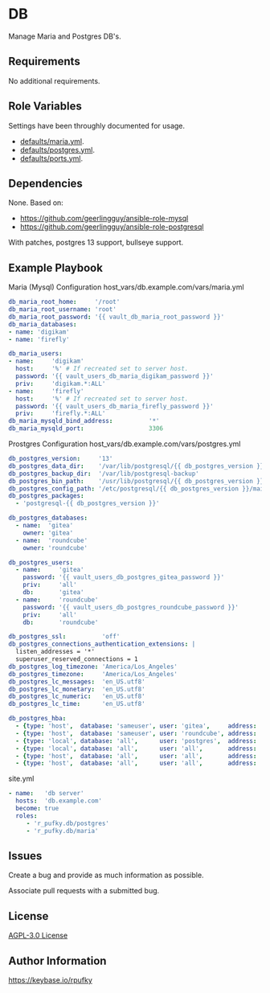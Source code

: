 # DB
Manage Maria and Postgres DB's.

## Requirements
No additional requirements.

## Role Variables
Settings have been throughly documented for usage.

* [defaults/maria.yml](https://github.com/r-pufky/ansible_db/blob/main/defaults/main/maria.yml).
* [defaults/postgres.yml](https://github.com/r-pufky/ansible_db/blob/main/defaults/main/postgres.yml).
* [defaults/ports.yml](https://github.com/r-pufky/ansible_db/blob/main/defaults/main/ports.yml).

## Dependencies
None. Based on:

* https://github.com/geerlingguy/ansible-role-mysql
* https://github.com/geerlingguy/ansible-role-postgresql

With patches, postgres 13 support, bullseye support.

## Example Playbook

Maria (Mysql) Configuration
host_vars/db.example.com/vars/maria.yml
``` yaml
db_maria_root_home:     '/root'
db_maria_root_username: 'root'
db_maria_root_password: '{{ vault_db_maria_root_password }}'
db_maria_databases:
- name: 'digikam'
- name: 'firefly'

db_maria_users:
- name:     'digikam'
  host:     '%' # If recreated set to server host.
  password: '{{ vault_users_db_maria_digikam_password }}'
  priv:     'digikam.*:ALL'
- name:     'firefly'
  host:     '%' # If recreated set to server host.
  password: '{{ vault_users_db_maria_firefly_password }}'
  priv:     'firefly.*:ALL'
db_maria_mysqld_bind_address:          '*'
db_maria_mysqld_port:                  3306
```

Prostgres Configuration
host_vars/db.example.com/vars/postgres.yml
``` yaml
db_postgres_version:     '13'
db_postgres_data_dir:    '/var/lib/postgresql/{{ db_postgres_version }}/main'
db_postgres_backup_dir:  '/var/lib/postgresql-backup'
db_postgres_bin_path:    '/usr/lib/postgresql/{{ db_postgres_version }}/bin'
db_postgres_config_path: '/etc/postgresql/{{ db_postgres_version }}/main'
db_postgres_packages:
  - 'postgresql-{{ db_postgres_version }}'

db_postgres_databases:
  - name:  'gitea'
    owner: 'gitea'
  - name:  'roundcube'
    owner: 'roundcube'

db_postgres_users:
  - name:     'gitea'
    password: '{{ vault_users_db_postgres_gitea_password }}'
    priv:     'all'
    db:       'gitea'
  - name:     'roundcube'
    password: '{{ vault_users_db_postgres_roundcube_password }}'
    priv:     'all'
    db:       'roundcube'

db_postgres_ssl:          'off'
db_postgres_connections_authentication_extensions: |
  listen_addresses = '*'
  superuser_reserved_connections = 1
db_postgres_log_timezone: 'America/Los_Angeles'
db_postgres_timezone:     'America/Los_Angeles'
db_postgres_lc_messages:  'en_US.utf8'
db_postgres_lc_monetary:  'en_US.utf8'
db_postgres_lc_numeric:   'en_US.utf8'
db_postgres_lc_time:      'en_US.utf8'

db_postgres_hba:
  - {type: 'host',  database: 'sameuser', user: 'gitea',     address: 'samenet',      method: '{{ db_postgres_auth_method }}'}
  - {type: 'host',  database: 'sameuser', user: 'roundcube', address: 'samenet',      method: '{{ db_postgres_auth_method }}'}
  - {type: 'local', database: 'all',      user: 'postgres',  address: '',             method: 'peer'}
  - {type: 'local', database: 'all',      user: 'all',       address: '',             method: 'peer'}
  - {type: 'host',  database: 'all',      user: 'all',       address: '127.0.0.1/32', method: '{{ db_postgres_auth_method }}'}
  - {type: 'host',  database: 'all',      user: 'all',       address: '::1/128',      method: '{{ db_postgres_auth_method }}'}
```

site.yml
``` yaml
- name:   'db server'
  hosts:  'db.example.com'
  become: true
  roles:
     - 'r_pufky.db/postgres'
     - 'r_pufky.db/maria'
```

## Issues
Create a bug and provide as much information as possible.

Associate pull requests with a submitted bug.

## License
[AGPL-3.0 License](https://github.com/r-pufky/ansible_db/blob/main/LICENSE)

## Author Information
https://keybase.io/rpufky
